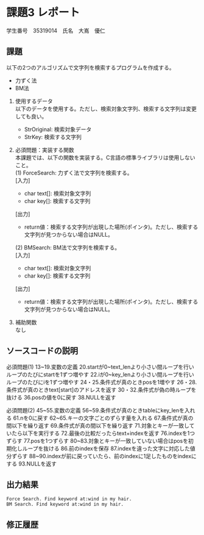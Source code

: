 # 課題3 レポート
学生番号　35319014　氏名　大嶌　優仁


## 課題  

以下の2つのアルゴリズムで文字列を検索するプログラムを作成する。  
- 力ずく法
- BM法

1. 使用するデータ  
以下のデータを使用する。ただし、検索対象文字列、検索する文字列は変更しても良い。  
    - StrOriginal: 検索対象データ
    - StrKey: 検索する文字列

2. 必須問題：実装する関数  
本課題では、以下の関数を実装する。C言語の標準ライブラリは使用しないこと。  
    (1) ForceSearch: 力ずく法で文字列を検索する。  
    [入力]  
    - char text[]: 検索対象文字列  
    - char key[]: 検索する文字列  

    [出力]  
    - return値：検索する文字列が出現した場所(ポインタ)。ただし、検索する文字列が見つからない場合はNULL。  

    (2) BMSearch: BM法で文字列を検索する。  
    [入力]  
    - char text[]: 検索対象文字列  
    - char key[]: 検索する文字列  
 
    [出力]  
    - return値：検索する文字列が出現した場所(ポインタ)。ただし、検索する文字列が見つからない場合はNULL。  

3. 補助関数  
なし

## ソースコードの説明
必須問題(1)
13~19.変数の定義
20.startが0~text_lenより小さい間ループを行いループのたびにstartを1ずつ増やす
22.iが0~key_lenより小さい間ループを行いループのたびにiを1ずつ増やす
24・25.条件式が真のときposを1増やす
26・28.条件式が真のときtext[start]のアドレスを返す
30・32.条件式が偽の時ループを抜ける
36.posの値を0に戻す
38.NULLを返す

必須問題(2)
45~55.変数の定義
56~59.条件式が真のときtableにkey_lenを入れる
61.nを0に戻す
62~65.キーの文字ごとのずらす量を入れる
67.条件式が真の間以下を繰り返す
69.条件式が真の間以下を繰り返す
71.対象とキーが一致していたら以下を実行する
72.最後の比較だったらtext+indexを返す
76.indexを1つずらす
77.posを1つずらす
80~83.対象とキーが一致していない場合はposを初期化しループを抜ける
86.前のindexを保存
87.indexを違った文字に対応した値分ずらす
88~90.indexが前に戻っていたら、前のindexに1足したものをindexにする
93.NULLを返す

## 出力結果

```
Force Search. Find keyword at:wind in my hair.
BM Search. Find keyword at:wind in my hair.
```

## 修正履歴

